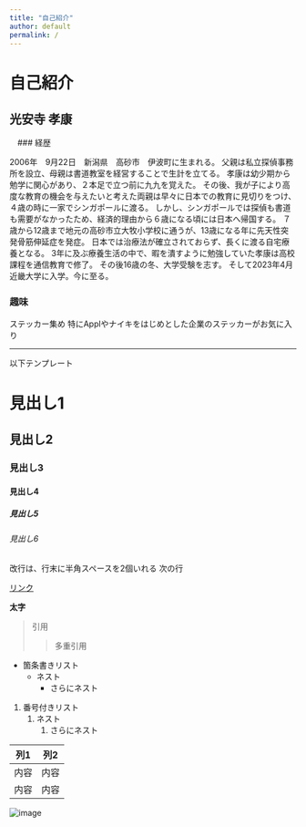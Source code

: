 ```yaml
---
title: "自己紹介"
author: default
permalink: /
---
```

# 自己紹介

## 光安寺 孝康

　### 経歴
 
2006年　9月22日　新潟県　高砂市　伊波町に生まれる。
父親は私立探偵事務所を設立、母親は書道教室を経営することで生計を立てる。
孝康は幼少期から勉学に関心があり、２本足で立つ前に九九を覚えた。
その後、我が子により高度な教育の機会を与えたいと考えた両親は早々に日本での教育に見切りをつけ、４歳の時に一家でシンガポールに渡る。
しかし、シンガポールでは探偵も書道も需要がなかったため、経済的理由から６歳になる頃には日本へ帰国する。
７歳から12歳まで地元の高砂市立大牧小学校に通うが、13歳になる年に先天性突発骨筋伸延症を発症。
日本では治療法が確立されておらず、長くに渡る自宅療養となる。
3年に及ぶ療養生活の中で、暇を潰すように勉強していた孝康は高校課程を通信教育で修了。
その後16歳の冬、大学受験を志す。
そして2023年4月近畿大学に入学。今に至る。

### 趣味

ステッカー集め
特にApplやナイキをはじめとした企業のステッカーがお気に入り



---

以下テンプレート

# 見出し1
## 見出し2
### 見出し3
#### 見出し4
##### 見出し5
###### 見出し6

改行は、行末に半角スペースを2個いれる
次の行

[リンク](https://www.google.co.jp/)

**太字**

> 引用
>> 多重引用


- 箇条書きリスト
  - ネスト
    - さらにネスト


1. 番号付きリスト
   1. ネスト
      1. さらにネスト


| 列1  | 列2  |
|-----|-----|
| 内容  | 内容  |
| 内容  | 内容  |

![image](/GHPages_WebSite/assets/images/logo-150.png)
